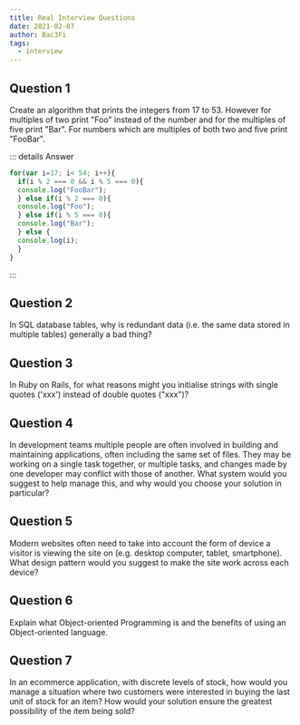 ```yaml
---
title: Real Interview Questions
date: 2021-02-07
author: Bac3Fi
tags:
  - interview
---
```


## Question 1
Create an algorithm that prints the integers from 17 to 53. However for multiples of two print "Foo" instead of the
number and for the multiples of five print "Bar". For numbers which are multiples of both two and five print "FooBar".

::: details Answer
``` javascript
for(var i=17; i< 54; i++){
  if(i % 2 === 0 && i % 5 === 0){
  console.log("FooBar");
  } else if(i % 2 === 0){
  console.log("Foo");
  } else if(i % 5 === 0){
  console.log("Bar");
  } else {
  console.log(i);
  }
}
```
:::

## Question 2
In SQL database tables, why is redundant data (i.e. the same data stored in multiple tables)
generally a bad thing?
## Question 3
In Ruby on Rails, for what reasons might you initialise strings with single quotes ('xxx') instead of double quotes ("xxx")?
## Question 4
In development teams multiple people are often involved in building and maintaining applications, often including the
same set of files. They may be working on a single task together, or multiple tasks, and changes made by one developer
may conflict with those of another. What system would you suggest to help manage this, and why would you choose
your solution in particular?
## Question 5
Modern websites often need to take into account the form of device a visitor is viewing the site on (e.g. desktop
computer, tablet, smartphone). What design pattern would you suggest to make the site work across each device?
## Question 6
Explain what Object-oriented Programming is and the benefits of using an Object-oriented language.
## Question 7
In an ecommerce application, with discrete levels of stock, how would you manage a situation
where two customers were interested in buying the last unit of stock for an item? How would
your solution ensure the greatest possibility of the item being sold?
